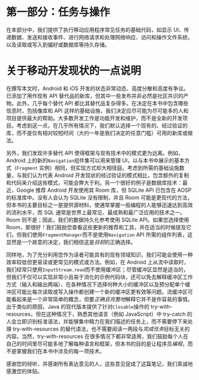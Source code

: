 # 第一部分：任务与操作

在本部分中，我们提供了执行移动应用程序常见任务的基础代码，如显示 UI、传递数据、发送和接收事件、进行网络请求和处理网络响应、访问和操作文件系统，以及读取或写入到偏好或数据库等持久存储。

# 关于移动开发现状的一点说明

在撰写本文时，Android 和 iOS 开发的状态非常动态、高度分散和高度有争议。已添加了用作现有 API 替代品的新库，但其中一些发布并非必然是社区共识的产物。此外，几乎每个替代 API 都比其替代品复杂得多。在决定在本书中包含哪些信息时，包括像库和 API 这样的基础设施，我们决定应尽可能为尽可能多的人和项目提供最大的帮助。大多数开发工作是功能开发和维护，而不是全新的开发项目。考虑到这一点，在几乎所有情况下，我们默认选择一个现有的、经过验证的库，而不是仅有相对较短时间（大约一年是我们决定的任意门槛）可用的新库或做法。

另外，我们发现许多替代 API 使得框架与现有技术中的模式更为远离。例如，Android 上的新的`Navigation`组件集可以用来管理 UI，以与本书中展示的基本方式（`Fragment` 实例）相同，但实现方式却大相径庭。考虑到所需的基础设施数量，与我们认为代表 Android 开发现状的经过验证的模式相比，包含额外的复制和代码来介绍这些模式，可能会弊大于利。另一个很好的例子是数据库技术：最近，Google 推荐 Android 开发使用其 Room 库，但 SQLite API 已包含在 AOSP 的标准库中。没有人会认为 SQLite 没有限制，并且 Room 可能是更现代的方法，但本书的主要目标之一是提供源材料，使通常掌握一般编程的人能够迅速达到高效的流利水平，而 SQL 通常是世界上最常见、最成熟和最广泛应用的技术之一。Room 则不是；因此，我们的数据持久化参考使用 SQLite API。如果您选择使用 Room，那很好！我们鼓励您查看这些更新的推荐和工具，并在适当的时候提及它们，但我们使用`FragmentManager`而不是使用`Navigation` API 所需的组件列表，这显然是一个故意的决定，我们相信这是*目前*的正确选择。

同样地，为了充分利用您作为读者可能具有的现有领域知识，我们可能会使用一种效率较低但更易读或更常见的模式或方法。例如，在 Android 上从流中读取时，我们经常只使用`InputStream.read`而不使用缓冲区；尽管缓冲区显然是适当的，但我们不仅可以实现非常小且易于消化的示例代码块，还可以免去解释缓冲区工作方式（输入和输出两端）、在各种情况下选择何种大小的缓冲区以及预分配单个缓冲区可能比每次读取或写入操作都创建一个新的缓冲区更有效等问题。流缓冲区可能看起来是一个非常简单的概念，但要*正确且完整地*解释它并不是件容易的事情。出于类似的原因，Java 的现代版本提供了针对`Closable`操作的 try-with-resources，但在这种情况下，熟悉其他语言（例如 JavaScript）中 try-catch 的人会立即识别标准语法，并能够集中精力在我们描述的任务上，而不需要停下来处理 try-with-resources 的替代语法，也不需要阅读一两段与*完成任务*目标无关的内容。当然，try-with-resources 在很多情况下都非常适用，我们鼓励每个人在自己的时间里尽可能多地了解每种语言和框架，但本书的目的是让程序员*编程*，而不是掌握我们在本书中涉及的每一项技术。

感谢您的倾听，并感谢所有表达意见的人，这些意见促成了这篇笔记，我们真诚地感激您的体贴。

